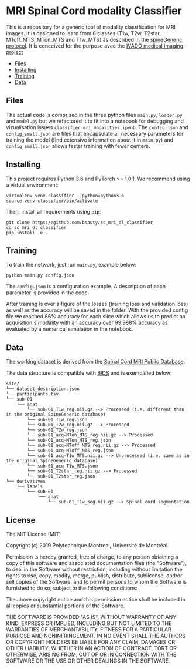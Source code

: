 # MRI Spinal Cord modality Classifier

This is a repository for a generic tool of modality classification for MRI images. It is designed to learn from 6 classes (T1w, T2w, T2star, MToff_MTS, MTon_MTS and T1w_MTS) as described in the [spineGeneric protocol](https://github.com/sct-pipeline/spine-generic).
It is conceived for the purpose avec the [IVADO medical Imaging project](https://osf.io/jyp2z/)

- [Files](#files)
- [Installing](#installing)
- [Training](#training)
- [Data](#data)


## Files

The actual code is comprised in the three python files `main.py`, `loader.py` and `model.py` but we refactored it to fit into a notebook for debugging and vizualisation issues `classifier_mri_modalities.ipynb`.
The `config.json` and `config_small.json` are files that encapsulate all necessary parameters for training the model (find extensive information about it in `main.py`) and `config_small.json` allows faster training with fewer centers.

## Installing

This project requires Python 3.6 and PyTorch >= 1.0.1. We recommend using a virtual environment:

~~~
virtualenv venv-classifier --python=python3.6
source venv-classifier/bin/activate
~~~

Then, install all requirements using `pip`:

```
git clone https://github.com/bsauty/sc_mri_dl_classifier
cd sc_mri_dl_classifier
pip install -e .
```


## Training

To train the network, just run `main.py`, example below:

```
python main.py config.json
```

The `config.json` is a configuration example. A description of each parameter is provided in the code. 

After training is over a figure of the losses (training loss and validation loss) as well as the accuracy will be saved in the folder.
With the provided config file we reached 86% accuracy for each slice which allows us to predict an acquisition's modality with an accuracy over 99.988% accuracy as evaluated by a numerical simulation in the notebook. 

## Data

The working dataset is derived from the [Spinal Cord MRI Public Database](https://osf.io/76jkx/). 

The data structure is compatible with [BIDS](http://bids.neuroimaging.io/) and is exemplified below:
~~~
site/
└── dataset_description.json
└── participants.tsv
└── sub-01
    └── anat
        └── sub-01_T1w_reg.nii.gz --> Processed (i.e. different than in the original SpineGeneric database)
        └── sub-01_T1w_reg.json
        └── sub-01_T2w_reg.nii.gz --> Processed
        └── sub-01_T2w_reg.json
        └── sub-01_acq-MTon_MTS_reg.nii.gz --> Processed
        └── sub-01_acq-MTon_MTS_reg.json
        └── sub-01_acq-MToff_MTS_reg.nii.gz --> Processed
        └── sub-01_acq-MToff_MTS_reg.json
        └── sub-01_acq-T1w_MTS.nii.gz --> Unprocessed (i.e. same as in the original SpineGeneric database)
        └── sub-01_acq-T1w_MTS.json
        └── sub-01_T2star_reg.nii.gz --> Processed
        └── sub-01_T2star_reg.json
└── derivatives
    └── labels
        └── sub-01
            └── anat
                └── sub-01_T1w_seg.nii.gz --> Spinal cord segmentation
~~~

## License

The MIT License (MIT)

Copyright (c) 2019 Polytechnique Montreal, Université de Montréal

Permission is hereby granted, free of charge, to any person obtaining a copy of this software and associated documentation files (the "Software"), to deal in the Software without restriction, including without limitation the rights to use, copy, modify, merge, publish, distribute, sublicense, and/or sell copies of the Software, and to permit persons to whom the Software is furnished to do so, subject to the following conditions:

The above copyright notice and this permission notice shall be included in all copies or substantial portions of the Software.

THE SOFTWARE IS PROVIDED "AS IS", WITHOUT WARRANTY OF ANY KIND, EXPRESS OR IMPLIED, INCLUDING BUT NOT LIMITED TO THE WARRANTIES OF MERCHANTABILITY, FITNESS FOR A PARTICULAR PURPOSE AND NONINFRINGEMENT. IN NO EVENT SHALL THE AUTHORS OR COPYRIGHT HOLDERS BE LIABLE FOR ANY CLAIM, DAMAGES OR OTHER LIABILITY, WHETHER IN AN ACTION OF CONTRACT, TORT OR OTHERWISE, ARISING FROM, OUT OF OR IN CONNECTION WITH THE SOFTWARE OR THE USE OR OTHER DEALINGS IN THE SOFTWARE.

